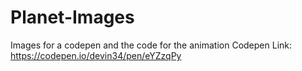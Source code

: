# Planet-Images
Images for a codepen and the code for the animation
Codepen Link: https://codepen.io/devin34/pen/eYZzqPy
